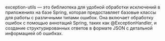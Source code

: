 exception-utils — это библиотека для удобной обработки исключений в приложениях на базе Spring, которая предоставляет базовые классы для работы с различными типами ошибок. Она включает обработку ошибок с помощью аннотаций Spring, таких как @ExceptionHandler, и создание структурированных ответов в формате JSON с детальной информацией об ошибках.
